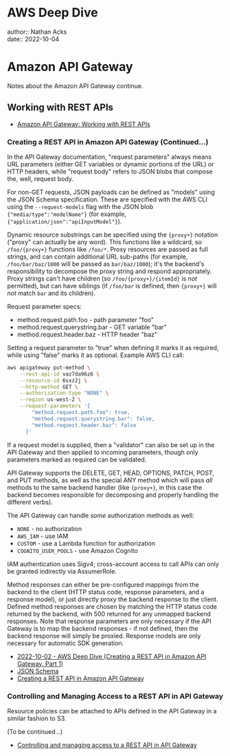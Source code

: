 # AWS Deep Dive

author:: Nathan Acks  
date:: 2022-10-04

# Amazon API Gateway

Notes about the Amazon API Gateway continue.

## Working with REST APIs

* [Amazon API Gateway: Working with REST APIs](https://docs.aws.amazon.com/apigateway/latest/developerguide/apigateway-rest-api.html)

### Creating a REST API in Amazon API Gateway (Continued...)

In the API Gateway documentation, "request parameters" always means URL parameters (either GET variables or dynamic portions of the URL) or HTTP headers, while "request body" refers to JSON blobs that compose the, well, request body.

For non-GET requests, JSON payloads can be defined as "models" using the JSON Schema specification. These are specified with the AWS CLI using the `--request-models` flag with the JSON blob `{"media/type":"modelName"}` (for example, `{"application/json":"apiInputModel"}`).

Dynamic resource substrings can be specified using the `{proxy+}` notation ("proxy" can actually be any word). This functions like a wildcard, so `/foo/{proxy+}` functions like `/foo/*`. Proxy resources are passed as full strings, and can contain additional URL sub-paths (for example, `/foo/bar/baz/1000` will be passed as `bar/baz/1000`); it's the backend's responsibility to decompose the proxy string and respond appropriately. Proxy strings can't have children (so `/foo/{proxy+}/{itemId}` is *not* permitted), but can have siblings (if `/foo/bar` is defined, then `{proxy+}` will *not* match `bar` and its children).

Request parameter specs:

* method.request.path.foo - path parameter "foo"
* method.request.querystring.bar - GET variable "bar"
* method.request.header.baz - HTTP header "baz"

Setting a request parameter to "true" when defining it marks it as required, while using "false" marks it as optional. Example AWS CLI call:

```bash
aws apigateway put-method \
	--rest-api-id vaz7da96z6 \
	--resource-id 6sxz2j \
	--http-method GET \
	--authorization-type "NONE" \
	--region us-west-2 \
	--request-parameters '{
	    "method.request.path.foo": true,
	    "method.request.querystring.bar": false,
	    "method.request.header.baz": false
	  }'
```

If a request model is supplied, then a "validator" can also be set up in the API Gateway and then applied to incoming parameters, though only parameters marked as required can be validated.

API Gateway supports the DELETE, GET, HEAD, OPTIONS, PATCH, POST, and PUT methods, as well as the special ANY method which will pass *all* methods to the same backend handler (like `{proxy+}`, in this case the backend becomes responsible for decomposing and properly handling the different verbs).

The API Gateway can handle *some* authorization methods as well:

* `NONE` - no authorization
* `AWS_IAM` - use IAM
* `CUSTOM` - use a Lambda function for authorization
* `COGNITO_USER_POOLS` - use Amazon Cognito

IAM authentication uses Sigv4; cross-account access to call APIs can only be granted indirectly via AssumerRole.

Method responses can either be pre-configured mappings from the backend to the client (HTTP status code, response parameters, and a response model), or just directly proxy the backend response to the client. Defined method responses are chosen by matching the HTTP status code returned by the backend, with 500 returned for any unmapped backend responses. Note that response parameters are only necessary if the API Gateway is to map the backend responses - if not defined, then the backend response will simply be proxied. Response models are only necessary for automatic SDK generation.

* [2022-10-02 - AWS Deep Dive (Creating a REST API in Amazon API Gateway, Part 1)](2022-10-02-aws-deep-dive.md)
* [JSON Schema](https://datatracker.ietf.org/doc/html/draft-zyp-json-schema-04)
* [Creating a REST API in Amazon API Gateway](https://docs.aws.amazon.com/apigateway/latest/developerguide/how-to-create-api.html)

### Controlling and Managing Access to a REST API in API Gateway

Resource policies can be attached to APIs defined in the API Gateway in a similar fashion to S3.

(To be continued...)

* [Controlling and managing access to a REST API in API Gateway](https://docs.aws.amazon.com/apigateway/latest/developerguide/apigateway-control-access-to-api.html)

<!--

# Amazon API Gateway

Notes about the Amazon API Gateway continue...

## Working with REST APIs

* [Amazon API Gateway: Working with REST APIs](https://docs.aws.amazon.com/apigateway/latest/developerguide/apigateway-rest-api.html)

### Controlling and Managing Access to a REST API in API Gateway (Continued...)

> https://docs.aws.amazon.com/apigateway/latest/developerguide/apigateway-control-access-policy-language-overview.html

xxx

* [2022-10-04 - AWS Deep Dive (Controlling and Managing Access to a REST API in API Gateway, Part 1)](2022-10-04-aws-deep-dive.md)
* [Controlling and managing access to a REST API in API Gateway](https://docs.aws.amazon.com/apigateway/latest/developerguide/apigateway-control-access-to-api.html)

## Working With HTTP APIs

xxx

* [Amazon API Gateway: Working with HTTP APIs](https://docs.aws.amazon.com/apigateway/latest/developerguide/http-api.html)

## Working With WebSocket APIs

xxx

* [Amazon API Gateway: Working with WebSocket APIs](https://docs.aws.amazon.com/apigateway/latest/developerguide/apigateway-websocket-api.html)

## API Gateway ARNs

xxx

* [API Gateway Amazon Resource Name (ARN) Reference](https://docs.aws.amazon.com/apigateway/latest/developerguide/arn-format-reference.html)

## OpenAPI Extensions

xxx

* [Working with API Gateway Extensions to OpenAPI](https://docs.aws.amazon.com/apigateway/latest/developerguide/api-gateway-swagger-extensions.html)

## Security

xxx

* [Security in Amazon API Gateway](https://docs.aws.amazon.com/apigateway/latest/developerguide/security.html)

## Tagging

xxx

* [Tagging your API Gateway Resources](https://docs.aws.amazon.com/apigateway/latest/developerguide/apigateway-tagging.html)

## API References

xxx

* [Amazon API Gateway: API References](https://docs.aws.amazon.com/apigateway/latest/developerguide/api-ref.html)

## Quotas and Important Notes

xxx

* [Amazon API Gateway Quotas and Important Notes](https://docs.aws.amazon.com/apigateway/latest/developerguide/limits.html)

# AWS KMS Cryptographic Details

xxx

## Introduction

xxx

* [Introduction to the Cryptographic Details of AWS KMS](https://docs.aws.amazon.com/kms/latest/cryptographic-details/intro.html)

## AWS Key Management Service Foundations

xxx

* [AWS Key Management Service Foundations](https://docs.aws.amazon.com/kms/latest/cryptographic-details/foundation.html)

## Use Cases

xxx

* [AWS KMS Use Cases](https://docs.aws.amazon.com/kms/latest/cryptographic-details/use-cases.html)

## AWS KMS Keys

xxx

* [Working with AWS KMS Keys](https://docs.aws.amazon.com/kms/latest/cryptographic-details/kms-keys.html)

## Customer Data Operations

xxx

* [AWS Key Management Service: Customer Data Operations](https://docs.aws.amazon.com/kms/latest/cryptographic-details/customer-data-operations.html)

## AWS KMS Internal Operations

xxx

* [AWS KMS Internal Operations](https://docs.aws.amazon.com/kms/latest/cryptographic-details/kms-internals.html)

# AWS Well-Architected Framework

xxx

## Abstract and Introduction

xxx

* [AWS Well-Architected Framework](https://docs.aws.amazon.com/wellarchitected/latest/framework/welcome.html)

## The Pillars of the Framework

xxx

* [AWS Well-Architected Framework: The Pillars of the Framework](https://docs.aws.amazon.com/wellarchitected/latest/framework/the-pillars-of-the-framework.html)

## The Review Process

xxx

* [AWS Well-Architected Framework: The Review Process](https://docs.aws.amazon.com/wellarchitected/latest/framework/the-review-process.html)

## Conclusion

xxx

* [AWS Well-Architected Framework: Conclusion](https://docs.aws.amazon.com/wellarchitected/latest/framework/conclusion.html)

## Questions and Best Practices

xxx

* [AWS Well-Architected Framework: Questions and Best Practices](https://docs.aws.amazon.com/wellarchitected/latest/framework/appendix.html)

# Signature Version 4 Signing Process

xxx

* [Signature Version 4 Signing Process](https://docs.aws.amazon.com/general/latest/gr/signature-version-4.html)

## Changes in Signature Version 4

xxx

* [Changes in Signature Version 4](https://docs.aws.amazon.com/general/latest/gr/sigv4_changes.html)

## Signature Version 4 Request Elements

xxx

* [Elements of an AWS Signature Version 4 Request](https://docs.aws.amazon.com/general/latest/gr/sigv4_elements.html)

## Signing AWS Requests

xxx

* [Signing AWS Requests with Signature Version 4](https://docs.aws.amazon.com/general/latest/gr/sigv4_signing.html)

## Handling Dates

xxx

* [Handling Dates in Signature Version 4](https://docs.aws.amazon.com/general/latest/gr/sigv4-date-handling.html)

## How to Derive a Signing Key

xxx

* [Examples of How to Derive a Signing Key for Signature Version 4](https://docs.aws.amazon.com/general/latest/gr/signature-v4-examples.html)

## Signing Examples

xxx

* [Examples of the Complete Signature Version 4 Signing Process](https://docs.aws.amazon.com/general/latest/gr/sigv4-signed-request-examples.html)

## Troubleshooting

xxx

* [Troubleshooting AWS Signature Version 4 Errors](https://docs.aws.amazon.com/general/latest/gr/signature-v4-troubleshooting.html)

# AWS Networking Example

xxx

* [AWS - Networking Example](https://ardsec.blogspot.com/2018/09/networking-in-aws.html)

# AWS Developer Tools

xxx

* [AWS - Developer Tools](https://ardsec.blogspot.com/2018/09/devops-in-aws.html)

# AWS Compute Services

xxx

* [AWS - Compute Services](https://ardsec.blogspot.com/2019/05/aws-compute-services.html)

# AWS Container Services

xxx

* [AWS - Container Services](https://ardsec.blogspot.com/2019/05/aws-compute-container-services.html)

# AWS Storage Services

xxx

* [AWS - Storage Services](https://ardsec.blogspot.com/2019/05/aws-storage-services.html)

# AWS Database Services

xxx

* [AWS - Database Services](https://ardsec.blogspot.com/2019/05/aws-database-services.html)

# AWS Migration Services

xxx

* [AWS - Migration Services](https://ardsec.blogspot.com/2019/05/aws-migration-service.html)

# AWS Networking Services

xxx

* [AWS - Networking Services](https://ardsec.blogspot.com/2019/05/aws-networking-services.html)

# AWS Security, Identity, and Compliance

xxx

* [AWS - Security, Identity, and Compliance](https://ardsec.blogspot.com/2019/06/aws-security-identity-and-compliance.html)

-->

<!-- (Walk through Learning Path 2 on the internal wiki.) -->

<!-- Finish up the TryHackMe: Jr. Penetration Tester "Supplements" -->

<!--

# PortSwigger Web Security Academy

(There are 210 total labs. I should try to do them all.)

(Maybe I should just get the Burp Suite Certified Practitioner at this point? See: <https://portswigger.net/web-security/certification>.)

* [PortSwigger: Web Security Academy](https://portswigger.net/web-security/learning-path)

## SQL Injection

## Authentication

## Directory Traversal

## Command Injection

## Business Logic Vulnerabilities

## Information Disclosure

## Access Control

## File Upload Vulnerabilities

## Server-Side Request Forgery (SSRF)

## XXE Injection

## Cross-Site Scripting (XSS)

## Cross-Site Request Forgery (CSRF)

## Cross-Origin Resource Sharing (CORS)

## Clickjacking

## DOM-Based Vulnerabilites

## WebSockets

## Insecure Deserialization

## Server-Side Template Injection

## Web Cache Poisoning

## HTTP Host Header Attacks

## HTTP Request Smuggling

## OAuth Authentication

-->

<!-- Resume my normally planned learning path. -->
